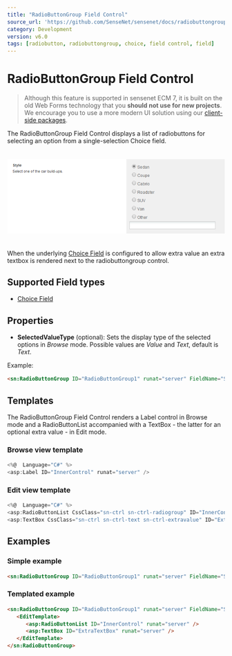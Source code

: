 ```yaml
---
title: "RadioButtonGroup Field Control"
source_url: 'https://github.com/SenseNet/sensenet/docs/radiobuttongroup-fieldcontrol.md'
category: Development
version: v6.0
tags: [radiobutton, radiobuttongroup, choice, field control, field]
---
```


# RadioButtonGroup Field Control

> Although this feature is supported in sensenet ECM 7, it is built on the old Web Forms technology that you **should not use for new projects**. We encourage you to use a more modern UI solution using our [client-side packages](https://www.npmjs.com/org/sensenet).

The RadioButtonGroup Field Control displays a list of radiobuttons for selecting an option from a single-selection Choice field.

<img src="https://raw.githubusercontent.com/SenseNet/sensenet/master/docs/images/Radiobuttongroup.png" style="margin: 20px auto" />

When the underlying [Choice Field](choice-field.md) is configured to allow extra value an extra textbox is rendered next to the radiobuttongroup control.

## Supported Field types

- [Choice Field](choice-field.md)

## Properties

- **SelectedValueType** (optional): Sets the display type of the selected options in *Browse* mode. Possible values are *Value* and *Text*, default is *Text*.

Example:

```html
<sn:RadioButtonGroup ID="RadioButtonGroup1" runat="server" FieldName="Style" SelectedValueType="Value" />
```

## Templates

The RadioButtonGroup Field Control renders a Label control in Browse mode and a RadioButtonList accompanied with a TextBox - the latter for an optional extra value - in Edit mode.

### Browse view template

```csharp
<%@  Language="C#" %>
<asp:Label ID="InnerControl" runat="server" />
```

### Edit view template

```csharp
<%@  Language="C#" %>
<asp:RadioButtonList CssClass="sn-ctrl sn-ctrl-radiogroup" ID="InnerControl" runat="server" />
<asp:TextBox CssClass="sn-ctrl sn-ctrl-text sn-ctrl-extravalue" ID="ExtraTextBox" runat="server" />
```

## Examples

### Simple example

```html
<sn:RadioButtonGroup ID="RadioButtonGroup1" runat="server" FieldName="Style" />
```

### Templated example

```html
<sn:RadioButtonGroup ID="RadioButtonGroup1" runat="server" FieldName="Style">
   <EditTemplate>
      <asp:RadioButtonList ID="InnerControl" runat="server" />
      <asp:TextBox ID="ExtraTextBox" runat="server" />
   </EditTemplate>
</sn:RadioButtonGroup>
```
